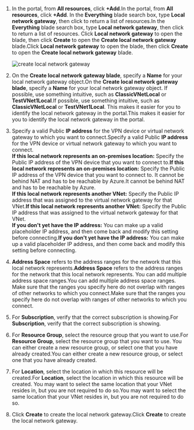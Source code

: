 1. <span data-ttu-id="3422f-101">In the portal, from **All resources**, click **+Add**.</span><span class="sxs-lookup"><span data-stu-id="3422f-101">In the portal, from **All resources**, click **+Add**.</span></span> <span data-ttu-id="3422f-102">In the **Everything** blade search box, type **Local network gateway**, then click to return a list of resources.</span><span class="sxs-lookup"><span data-stu-id="3422f-102">In the **Everything** blade search box, type **Local network gateway**, then click to return a list of resources.</span></span> <span data-ttu-id="3422f-103">Click **Local network gateway** to open the blade, then click **Create** to open the **Create local network gateway** blade.</span><span class="sxs-lookup"><span data-stu-id="3422f-103">Click **Local network gateway** to open the blade, then click **Create** to open the **Create local network gateway** blade.</span></span>
   
    ![create local network gateway](https://docstestmedia1.blob.core.windows.net/azure-media/includes/media/vpn-gateway-add-lng-rm-portal-include/lng.png)

2. <span data-ttu-id="3422f-105">On the **Create local network gateway blade**, specify a **Name** for your local network gateway object.</span><span class="sxs-lookup"><span data-stu-id="3422f-105">On the **Create local network gateway blade**, specify a **Name** for your local network gateway object.</span></span> <span data-ttu-id="3422f-106">If possible, use something intuitive, such as **ClassicVNetLocal** or **TestVNet1Local**.</span><span class="sxs-lookup"><span data-stu-id="3422f-106">If possible, use something intuitive, such as **ClassicVNetLocal** or **TestVNet1Local**.</span></span> <span data-ttu-id="3422f-107">This makes it easier for you to identify the local network gateway in the portal.</span><span class="sxs-lookup"><span data-stu-id="3422f-107">This makes it easier for you to identify the local network gateway in the portal.</span></span>
3. <span data-ttu-id="3422f-108">Specify a valid Public **IP address** for the VPN device or virtual network gateway to which you want to connect.</span><span class="sxs-lookup"><span data-stu-id="3422f-108">Specify a valid Public **IP address** for the VPN device or virtual network gateway to which you want to connect.</span></span><br><span data-ttu-id="3422f-109">**If this local network represents an on-premises location:** Specify the Public IP address of the VPN device that you want to connect to.</span><span class="sxs-lookup"><span data-stu-id="3422f-109">**If this local network represents an on-premises location:** Specify the Public IP address of the VPN device that you want to connect to.</span></span> <span data-ttu-id="3422f-110">It cannot be behind NAT and has to be reachable by Azure.</span><span class="sxs-lookup"><span data-stu-id="3422f-110">It cannot be behind NAT and has to be reachable by Azure.</span></span><br><span data-ttu-id="3422f-111">**If this local network represents another VNet:** Specify the Public IP address that was assigned to the virtual network gateway for that VNet.</span><span class="sxs-lookup"><span data-stu-id="3422f-111">**If this local network represents another VNet:** Specify the Public IP address that was assigned to the virtual network gateway for that VNet.</span></span><br><span data-ttu-id="3422f-112">**If you don't yet have the IP address:** You can make up a valid placeholder IP address, and then come back and modify this setting before connecting.</span><span class="sxs-lookup"><span data-stu-id="3422f-112">**If you don't yet have the IP address:** You can make up a valid placeholder IP address, and then come back and modify this setting before connecting.</span></span>
4. <span data-ttu-id="3422f-113">**Address Space** refers to the address ranges for the network that this local network represents.</span><span class="sxs-lookup"><span data-stu-id="3422f-113">**Address Space** refers to the address ranges for the network that this local network represents.</span></span> <span data-ttu-id="3422f-114">You can add multiple address space ranges.</span><span class="sxs-lookup"><span data-stu-id="3422f-114">You can add multiple address space ranges.</span></span> <span data-ttu-id="3422f-115">Make sure that the ranges you specify here do not overlap with ranges of other networks to which you connect.</span><span class="sxs-lookup"><span data-stu-id="3422f-115">Make sure that the ranges you specify here do not overlap with ranges of other networks to which you connect.</span></span>
5. <span data-ttu-id="3422f-116">For **Subscription**, verify that the correct subscription is showing.</span><span class="sxs-lookup"><span data-stu-id="3422f-116">For **Subscription**, verify that the correct subscription is showing.</span></span>
6. <span data-ttu-id="3422f-117">For **Resource Group**, select the resource group that you want to use.</span><span class="sxs-lookup"><span data-stu-id="3422f-117">For **Resource Group**, select the resource group that you want to use.</span></span> <span data-ttu-id="3422f-118">You can either create a new resource group, or select one that you have already created.</span><span class="sxs-lookup"><span data-stu-id="3422f-118">You can either create a new resource group, or select one that you have already created.</span></span>
7. <span data-ttu-id="3422f-119">For **Location**, select the location in which this resource will be created.</span><span class="sxs-lookup"><span data-stu-id="3422f-119">For **Location**, select the location in which this resource will be created.</span></span> <span data-ttu-id="3422f-120">You may want to select the same location that your VNet resides in, but you are not required to do so.</span><span class="sxs-lookup"><span data-stu-id="3422f-120">You may want to select the same location that your VNet resides in, but you are not required to do so.</span></span>
8. <span data-ttu-id="3422f-121">Click **Create** to create the local network gateway.</span><span class="sxs-lookup"><span data-stu-id="3422f-121">Click **Create** to create the local network gateway.</span></span>



